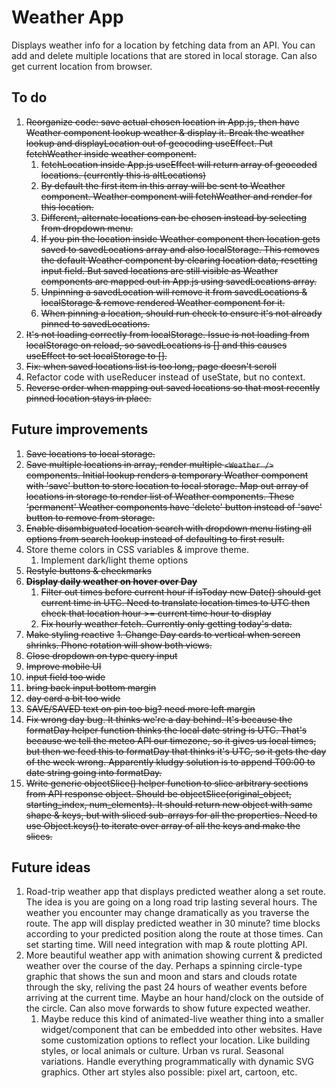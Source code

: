 # Weather App

Displays weather info for a location by fetching data from an API. You can add and delete multiple locations that are stored in local storage. Can also get current location from browser.

## To do

1. ~~Reorganize code: save actual chosen location in App.js, then have Weather component lookup weather & display it. Break the weather lookup and displayLocation out of geocoding useEffect. Put fetchWeather inside weather component.~~
   1. ~~fetchLocation inside App.js useEffect will return array of geocoded locations. (currently this is altLocations)~~
   2. ~~By default the first item in this array will be sent to Weather component. Weather component will fetchWeather and render for this location.~~
   3. ~~Different, alternate locations can be chosen instead by selecting from dropdown menu.~~
   4. ~~If you pin the location inside Weather component then location gets saved to savedLocations array and also localStorage. This removes the default Weather component by clearing location data, resetting input field. But saved locations are still visible as Weather components are mapped out in App.js using savedLocations array.~~
   5. ~~Unpinning a savedLocation will remove it from savedLocations & localStorage & remove rendered Weather component for it.~~
   6. ~~When pinning a location, should run check to ensure it's not already pinned to savedLocations.~~
2. ~~It's not loading correctly from localStorage. Issue is not loading from localStorage on reload, so savedLocations is [] and this causes useEffect to set localStorage to [].~~
3. ~~Fix: when saved locations list is too long, page doesn't scroll~~
4. Refactor code with useReducer instead of useState, but no context.
5. ~~Reverse order when mapping out saved locations so that most recently pinned location stays in place.~~

## Future improvements

1. ~~Save locations to local storage.~~
2. ~~Save multiple locations in array, render multiple `<Weather />` components. Initial lookup renders a temporary Weather component with 'save' button to store location to local storage. Map out array of locations in storage to render list of Weather components. These 'permanent' Weather components have 'delete' button instead of 'save' button to remove from storage.~~
3. ~~Enable disambiguated location search with dropdown menu listing all options from search lookup instead of defaulting to first result.~~
4. Store theme colors in CSS variables & improve theme.
   1. Implement dark/light theme options
5. ~~Restyle buttons & checkmarks~~
6. ~~**Display daily weather on hover over Day**~~
   1. ~~Filter out times before current hour if isToday new Date() should get current time in UTC. Need to translate location times to UTC then check that location hour >= current time hour to display~~
   2. ~~Fix hourly weather fetch. Currently only getting today's data.~~
7. ~~Make styling reactive~~
   ~~1. Change Day cards to vertical when screen shrinks. Phone rotation will show both views.~~
8. ~~Close dropdown on type query input~~
9. ~~Improve mobile UI~~
10. ~~input field too wide~~
11. ~~bring back input bottom margin~~
12. ~~day card a bit too wide~~
13. ~~SAVE/SAVED text on pin too big? need more left margin~~
14. ~~Fix wrong day bug. It thinks we're a day behind. It's because the formatDay helper function thinks the local date string is UTC. That's because we tell the meteo API our timezone, so it gives us local times, but then we feed this to formatDay that thinks it's UTC, so it gets the day of the week wrong. Apparently kludgy solution is to append T00:00 to date string going into formatDay.~~
15. ~~Write generic objectSlice() helper function to slice arbitrary sections from API response object. Should be objectSlice(original_object, starting_index, num_elements). It should return new object with same shape & keys, but with sliced sub-arrays for all the properties. Need to use Object.keys() to iterate over array of all the keys and make the slices.~~

## Future ideas

1. Road-trip weather app that displays predicted weather along a set route. The idea is you are going on a long road trip lasting several hours. The weather you encounter may change dramatically as you traverse the route. The app will display predicted weather in 30 minute? time blocks according to your predicted position along the route at those times. Can set starting time. Will need integration with map & route plotting API.
2. More beautiful weather app with animation showing current & predicted weather over the course of the day. Perhaps a spinning circle-type graphic that shows the sun and moon and stars and clouds rotate through the sky, reliving the past 24 hours of weather events before arriving at the current time. Maybe an hour hand/clock on the outside of the circle. Can also move forwards to show future expected weather.
   1. Maybe reduce this kind of animated-live weather thing into a smaller widget/component that can be embedded into other websites. Have some customization options to reflect your location. Like building styles, or local animals or culture. Urban vs rural. Seasonal variations. Handle everything programmatically with dynamic SVG graphics. Other art styles also possible: pixel art, cartoon, etc.
